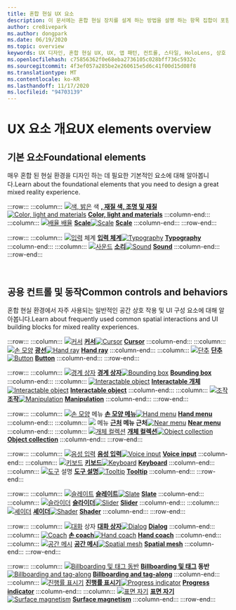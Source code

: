 ```yaml
---
title: 혼합 현실 UX 요소
description: 이 문서에는 혼합 현실 장치를 설계 하는 방법을 설명 하는 항목 집합이 포함 되어 있습니다.
author: cre8ivepark
ms.author: dongpark
ms.date: 06/19/2020
ms.topic: overview
keywords: UX 디자인, 혼합 현실 UX, UX, 앱 패턴, 컨트롤, 스타일, HoloLens, 상호 작용, 공간 상호 작용, 공간 UI, UX 요소, 동작, 구성 요소, 입력 체계, 색, 혼합 현실 헤드셋, windows Mixed reality 헤드셋, 가상 현실 헤드셋, HoloLens, MRTK, Mixed Reality Toolkit
ms.openlocfilehash: c75856362f0e68eba2736105c028bff736c5932c
ms.sourcegitcommit: 4f3ef057a285be2e260615e5d6c41f00d15d08f8
ms.translationtype: MT
ms.contentlocale: ko-KR
ms.lasthandoff: 11/17/2020
ms.locfileid: "94703139"
---
```

# <a name="ux-elements-overview"></a><span data-ttu-id="42ade-104">UX 요소 개요</span><span class="sxs-lookup"><span data-stu-id="42ade-104">UX elements overview</span></span>
## <a name="foundational-elements"></a><span data-ttu-id="42ade-105">기본 요소</span><span class="sxs-lookup"><span data-stu-id="42ade-105">Foundational elements</span></span>
<span data-ttu-id="42ade-106">매우 혼합 된 현실 환경을 디자인 하는 데 필요한 기본적인 요소에 대해 알아봅니다.</span><span class="sxs-lookup"><span data-stu-id="42ade-106">Learn about the foundational elements that you need to design a great mixed reality experience.</span></span>

:::row:::
    :::column:::
       <span data-ttu-id="42ade-107">[ ![ 색, 밝은](images/640px-fragments.png)](color-light-and-materials.md) 색 **[, 재질 색, 조명 및 재질](color-light-and-materials.md)**</span><span class="sxs-lookup"><span data-stu-id="42ade-107">[![Color, light and materials](images/640px-fragments.png)](color-light-and-materials.md) **[Color, light and materials](color-light-and-materials.md)**</span></span>
    :::column-end:::
    :::column:::
       <span data-ttu-id="42ade-108">[ ![ 배율 배율](images/volvo-cars-microsoft-hololens-experience01-640px.png)](scale.md) **[Scale](scale.md)**</span><span class="sxs-lookup"><span data-stu-id="42ade-108">[![Scale](images/volvo-cars-microsoft-hololens-experience01-640px.png)](scale.md) **[Scale](scale.md)**</span></span>
    :::column-end:::
:::row-end:::

:::row:::
    :::column:::
       <span data-ttu-id="42ade-109">[ ![ 입력](images/typography-cover.png)](typography.md) 체계 **[입력 체계](typography.md)**</span><span class="sxs-lookup"><span data-stu-id="42ade-109">[![Typography](images/typography-cover.png)](typography.md) **[Typography](typography.md)**</span></span>
    :::column-end:::
    :::column:::
       <span data-ttu-id="42ade-110">[ ![ 사운드](images/spatialaudio.png)](spatial-sound-design.md) **[소리](spatial-sound-design.md)**</span><span class="sxs-lookup"><span data-stu-id="42ade-110">[![Sound](images/spatialaudio.png)](spatial-sound-design.md) **[Sound](spatial-sound-design.md)**</span></span>
    :::column-end:::
:::row-end:::

<br>

## <a name="common-controls-and-behaviors"></a><span data-ttu-id="42ade-111">공용 컨트롤 및 동작</span><span class="sxs-lookup"><span data-stu-id="42ade-111">Common controls and behaviors</span></span>
<span data-ttu-id="42ade-112">혼합 현실 환경에서 자주 사용되는 일반적인 공간 상호 작용 및 UI 구성 요소에 대해 알아봅니다.</span><span class="sxs-lookup"><span data-stu-id="42ade-112">Learn about frequently used common spatial interactions and UI building blocks for mixed reality experiences.</span></span>

:::row:::
    :::column:::
       <span data-ttu-id="42ade-113">[ ![ 커서](images/UX_Hero_Cursor.jpg)](cursors.md) **[커서](cursors.md)**</span><span class="sxs-lookup"><span data-stu-id="42ade-113">[![Cursor](images/UX_Hero_Cursor.jpg)](cursors.md) **[Cursor](cursors.md)**</span></span>
    :::column-end:::
    :::column:::
       <span data-ttu-id="42ade-114">[ ![ 손 모양](images/UX_Hero_HandRay.jpg)](point-and-commit.md) **[광선](point-and-commit.md)**</span><span class="sxs-lookup"><span data-stu-id="42ade-114">[![Hand ray](images/UX_Hero_HandRay.jpg)](point-and-commit.md) **[Hand ray](point-and-commit.md)**</span></span>
    :::column-end:::
    :::column:::
       <span data-ttu-id="42ade-115">[ ![ 단추](images/UX_Hero_Button.jpg)](button.md) **[단추](button.md)**</span><span class="sxs-lookup"><span data-stu-id="42ade-115">[![Button](images/UX_Hero_Button.jpg)](button.md) **[Button](button.md)**</span></span>
    :::column-end:::
:::row-end:::

:::row:::
    :::column:::
       <span data-ttu-id="42ade-116">[ ![ 경계 상자](images/UX_Hero_BoundingBox.jpg)](app-bar-and-bounding-box.md) **[경계 상자](app-bar-and-bounding-box.md)**</span><span class="sxs-lookup"><span data-stu-id="42ade-116">[![Bounding box](images/UX_Hero_BoundingBox.jpg)](app-bar-and-bounding-box.md) **[Bounding box](app-bar-and-bounding-box.md)**</span></span>
    :::column-end:::
    :::column:::
       <span data-ttu-id="42ade-117">[ ![ Interactable object](images/UX_Hero_Interactable.jpg)](interactable-object.md) **[Interactable 개체](interactable-object.md)**</span><span class="sxs-lookup"><span data-stu-id="42ade-117">[![Interactable object](images/UX_Hero_Interactable.jpg)](interactable-object.md) **[Interactable object](interactable-object.md)**</span></span>
    :::column-end:::
    :::column:::
       <span data-ttu-id="42ade-118">[ ![ 조작](images/UX_Hero_Manipulation.jpg)](direct-manipulation.md) **[조작](direct-manipulation.md)**</span><span class="sxs-lookup"><span data-stu-id="42ade-118">[![Manipulation](images/UX_Hero_Manipulation.jpg)](direct-manipulation.md) **[Manipulation](direct-manipulation.md)**</span></span>
    :::column-end:::
:::row-end:::

:::row:::
    :::column:::
       <span data-ttu-id="42ade-119">[ ![ 손 모양](images/UX_Hero_HandMenu.jpg)](hand-menu.md) 메뉴 **[손 모양 메뉴](hand-menu.md)**</span><span class="sxs-lookup"><span data-stu-id="42ade-119">[![Hand menu](images/UX_Hero_HandMenu.jpg)](hand-menu.md) **[Hand menu](hand-menu.md)**</span></span>
    :::column-end:::
    :::column:::
       <span data-ttu-id="42ade-120">[ ![](images/UX_Hero_NearMenu.jpg)](near-menu.md) 메뉴 **[근처](near-menu.md) 메뉴 근처**</span><span class="sxs-lookup"><span data-stu-id="42ade-120">[![Near menu](images/UX_Hero_NearMenu.jpg)](near-menu.md) **[Near menu](near-menu.md)**</span></span>
    :::column-end:::
    :::column:::
       <span data-ttu-id="42ade-121">[ ![ 개체 컬렉션](images/UX_Hero_ObjectCollection.jpg)](object-collection.md) **[개체 컬렉션](object-collection.md)**</span><span class="sxs-lookup"><span data-stu-id="42ade-121">[![Object collection](images/UX_Hero_ObjectCollection.jpg)](object-collection.md) **[Object collection](object-collection.md)**</span></span>
    :::column-end:::
:::row-end:::

:::row:::
    :::column:::
       <span data-ttu-id="42ade-122">[ ![ 음성 입력](images/UX_Hero_VoiceCommand.jpg)](voice-input.md) **[음성 입력](voice-input.md)**</span><span class="sxs-lookup"><span data-stu-id="42ade-122">[![Voice input](images/UX_Hero_VoiceCommand.jpg)](voice-input.md) **[Voice input](voice-input.md)**</span></span>
    :::column-end:::
    :::column:::
       <span data-ttu-id="42ade-123">[ ![ 키보드](images/UX_Hero_Keyboard.jpg)](keyboard.md) **[키보드](keyboard.md)**</span><span class="sxs-lookup"><span data-stu-id="42ade-123">[![Keyboard](images/UX_Hero_Keyboard.jpg)](keyboard.md) **[Keyboard](keyboard.md)**</span></span>
    :::column-end:::
    :::column:::
       <span data-ttu-id="42ade-124">[ ![ 도구](images/UX_Hero_Tooltip.jpg)](tooltip.md) 설명 **[도구 설명](tooltip.md)**</span><span class="sxs-lookup"><span data-stu-id="42ade-124">[![Tooltip](images/UX_Hero_Tooltip.jpg)](tooltip.md) **[Tooltip](tooltip.md)**</span></span>
    :::column-end:::
:::row-end:::

:::row:::
    :::column:::
       <span data-ttu-id="42ade-125">[ ![ 슬레이트](images/UX_Hero_Slate.jpg)](slate.md) **[슬레이트](slate.md)**</span><span class="sxs-lookup"><span data-stu-id="42ade-125">[![Slate](images/UX_Hero_Slate.jpg)](slate.md) **[Slate](slate.md)**</span></span>
    :::column-end:::
    :::column:::
       <span data-ttu-id="42ade-126">[ ![ 슬라이더](images/UX_Hero_Slider.jpg)](slider.md) **[슬라이더](slider.md)**</span><span class="sxs-lookup"><span data-stu-id="42ade-126">[![Slider](images/UX_Hero_Slider.jpg)](slider.md) **[Slider](slider.md)**</span></span>
    :::column-end:::
    :::column:::
        <span data-ttu-id="42ade-127">[ ![ 셰이더](images/UX_Hero_StandardShader.jpg)](shader.md) **[셰이더](shader.md)**</span><span class="sxs-lookup"><span data-stu-id="42ade-127">[![Shader](images/UX_Hero_StandardShader.jpg)](shader.md) **[Shader](shader.md)**</span></span>
    :::column-end:::
:::row-end:::

:::row:::
    :::column:::
       <span data-ttu-id="42ade-128">[ ![ 대화](images/MRTK_UX_Dialog.jpg)](dialog-ui.md) 상자 **[대화 상자](dialog-ui.md)**</span><span class="sxs-lookup"><span data-stu-id="42ade-128">[![Dialog](images/MRTK_UX_Dialog.jpg)](dialog-ui.md) **[Dialog](dialog-ui.md)**</span></span>
    :::column-end:::
    :::column:::
       <span data-ttu-id="42ade-129">[ ![ Coach](images/HandCoach/MRTK_handCoach.jpg)](hand-coach.md) **[손 coach](hand-coach.md)**</span><span class="sxs-lookup"><span data-stu-id="42ade-129">[![Hand coach](images/HandCoach/MRTK_handCoach.jpg)](hand-coach.md) **[Hand coach](hand-coach.md)**</span></span>
    :::column-end:::
    :::column:::
       <span data-ttu-id="42ade-130">[ ![ 공간 메시](images/MRTK_PulseShader_SpatialMesh.gif)](spatial-mesh-ux.md) **[공간 메시](spatial-mesh-ux.md)**</span><span class="sxs-lookup"><span data-stu-id="42ade-130">[![Spatial mesh](images/MRTK_PulseShader_SpatialMesh.gif)](spatial-mesh-ux.md) **[Spatial mesh](spatial-mesh-ux.md)**</span></span>
    :::column-end:::
:::row-end:::

:::row:::
    :::column:::
        <span data-ttu-id="42ade-131">[ ![ Billboarding 및 태그 동반](images/MRTK_TagAlong.gif)](billboarding-and-tag-along.md) **[Billboarding 및 태그](billboarding-and-tag-along.md) 동반**</span><span class="sxs-lookup"><span data-stu-id="42ade-131">[![Billboarding and tag-along](images/MRTK_TagAlong.gif)](billboarding-and-tag-along.md) **[Billboarding and tag-along](billboarding-and-tag-along.md)**</span></span>
    :::column-end:::
    :::column:::
       <span data-ttu-id="42ade-132">[ ![ 진행률 표시기](images/MRTK_ProgressIndicator.gif)](progress.md) **[진행률 표시기](progress.md)**</span><span class="sxs-lookup"><span data-stu-id="42ade-132">[![Progress indicator](images/MRTK_ProgressIndicator.gif)](progress.md) **[Progress indicator](progress.md)**</span></span>
    :::column-end:::
    :::column:::
       <span data-ttu-id="42ade-133">[ ![ 표면 자기](images/MRTK_SurfaceMagnetism.gif)](surface-magnetism.md) **[표면 자기](surface-magnetism.md)**</span><span class="sxs-lookup"><span data-stu-id="42ade-133">[![Surface magnetism](images/MRTK_SurfaceMagnetism.gif)](surface-magnetism.md) **[Surface magnetism](surface-magnetism.md)**</span></span>
    :::column-end:::
:::row-end:::

<br>
